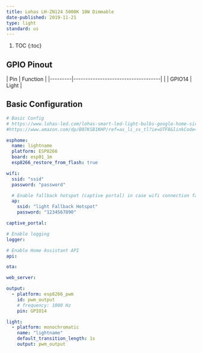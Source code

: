 ```yaml
---
title: Lohas LH-ZN124 5000K 10W Dimmable 
date-published: 2019-11-21
type: light
standard: us
---
```


1. TOC
{:toc}

## GPIO Pinout

| Pin     | Function                           |
|---------|------------------------------------|          |
| GPIO14  | Light                              |

## Basic Configuration

```yaml
# Basic Config
# https://www.lohas-led.com/lohas-smart-led-light-bulbs-google-home-siri-and-iftttno-hub-required-e26-daylight-5000k-dimmable-2-pack-p0238-p0238.html
#https://www.amazon.com/dp/B07KSB1KHP/ref=as_li_ss_tl?ie=UTF8&linkCode=sl1&tag=smarthome0610-20&linkId=993d39c304ad1d0b4017b2472c466925&language=en_US

esphome:
  name: lightname
  platform: ESP8266
  board: esp01_1m
  esp8266_restore_from_flash: true

wifi:
  ssid: "ssid"
  password: "password"

  # Enable fallback hotspot (captive portal) in case wifi connection fails
  ap:
    ssid: "light Fallback Hotspot"
    password: "1234567890"

captive_portal:

# Enable logging
logger:

# Enable Home Assistant API
api:

ota:

web_server:

output:
  - platform: esp8266_pwm
    id: pwm_output
    # frequency: 1000 Hz
    pin: GPIO14

light:
  - platform: monochromatic
    name: "lightname"
    default_transition_length: 1s
    output: pwm_output
```

